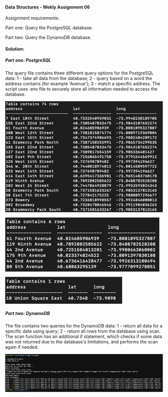 #### Data Structures - Wekly Assignment 06

Assignment requirements:

Part one: Query the PostgreSQL database.

Part two: Query the DynamoDB database.

#### Solution:
##### Part one: PostgreSQL
The query file contains three different query options for the PostgreSQL data: 1 - take all data from the database; 2 - query based on a word the address contains (for example 'Avenue'); 3 - match a specific address. The script uses .env file to securely store all information needed to access the database.

![](postgres_all_query.PNG)

![](postgres_avenue_query.PNG)

![](postgres_exact_match_query.PNG)

##### Part two: DynamoDB
The file contains two queries for the DynamoDB data: 1 - return all data for a specific date using query; 2 - return all rows from the database using scan. The scan function has an additional if statement, which checks if some data was not returned due to the database's limitations, and performs the scan again if needed.

![](dynamo_queries.PNG)
